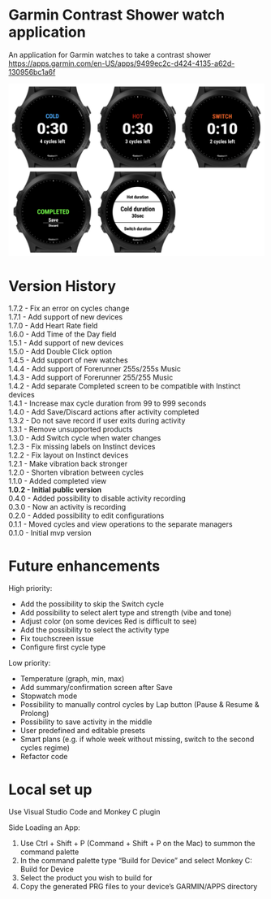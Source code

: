 # Garmin Contrast Shower watch application

An application for Garmin watches to take a contrast shower  
https://apps.garmin.com/en-US/apps/9499ec2c-d424-4135-a62d-130956bc1a6f

![Samples](screenshots/cover.png)

# Version History

1.7.2 - Fix an error on cycles change  
1.7.1 - Add support of new devices  
1.7.0 - Add Heart Rate field  
1.6.0 - Add Time of the Day field  
1.5.1 - Add support of new devices  
1.5.0 - Add Double Click option  
1.4.5 - Add support of new watches  
1.4.4 - Add support of Forerunner 255s/255s Music  
1.4.3 - Add support of Forerunner 255/255 Music  
1.4.2 - Add separate Completed screen to be compatible with Instinct devices  
1.4.1 - Increase max cycle duration from 99 to 999 seconds  
1.4.0 - Add Save/Discard actions after activity completed  
1.3.2 - Do not save record if user exits during activity  
1.3.1 - Remove unsupported products  
1.3.0 - Add Switch cycle when water changes  
1.2.3 - Fix missing labels on Instinct devices  
1.2.2 - Fix layout on Instinct devices  
1.2.1 - Make vibration back stronger  
1.2.0 - Shorten vibration between cycles  
1.1.0 - Added completed view  
**1.0.2 - Initial public version**  
0.4.0 - Added possibility to disable activity recording  
0.3.0 - Now an activity is recording  
0.2.0 - Added possibility to edit configurations  
0.1.1 - Moved cycles and view operations to the separate managers  
0.1.0 - Initial mvp version

# Future enhancements

High priority:

- Add the possibility to skip the Switch cycle
- Add possibility to select alert type and strength (vibe and tone)
- Adjust color (on some devices Red is difficult to see)
- Add the possibility to select the activity type
- Fix touchscreen issue
- Configure first cycle type

Low priority:

- Temperature (graph, min, max)
- Add summary/confirmation screen after Save
- Stopwatch mode
- Possibility to manually control cycles by Lap button (Pause & Resume & Prolong)
- Possibility to save activity in the middle
- User predefined and editable presets
- Smart plans (e.g. if whole week without missing, switch to the second cycles regime)
- Refactor code

# Local set up

Use Visual Studio Code and Monkey C plugin

Side Loading an App:

1. Use Ctrl + Shift + P (Command + Shift + P on the Mac) to summon the command palette
2. In the command palette type “Build for Device” and select Monkey C: Build for Device
3. Select the product you wish to build for
4. Copy the generated PRG files to your device’s GARMIN/APPS directory
